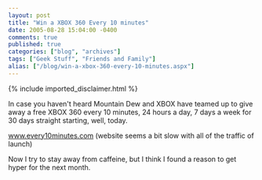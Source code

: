 ```yaml
---
layout: post
title: "Win a XBOX 360 Every 10 minutes"
date: 2005-08-28 15:04:00 -0400
comments: true
published: true
categories: ["blog", "archives"]
tags: ["Geek Stuff", "Friends and Family"]
alias: ["/blog/win-a-xbox-360-every-10-minutes.aspx"]
---
```

<!-- more -->
{% include imported_disclaimer.html %}
<P>In case you haven't heard Mountain Dew and XBOX have teamed up to give away&nbsp;a free XBOX 360 every 10 minutes, 24 hours a day, 7 days a week for 30 days straight starting, well, today.&nbsp; </P>
<P><A href="http://www.every10minutes.com">www.every10minutes.com</A>&nbsp;(website seems a bit slow with all of the traffic of launch)</P>
<P>Now I try to stay away from caffeine, but I think I found a reason to get hyper for the next month.</P>
<P>&nbsp;</P>
